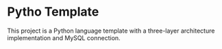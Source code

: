 # Pytho Template
This project is a Python language template with a three-layer architecture implementation and MySQL connection.

